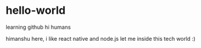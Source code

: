 # hello-world
learning github
hi humans

himanshu here, i like react native and node.js
let me inside this tech world :)
